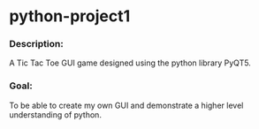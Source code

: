 # python-project1

### Description:
A Tic Tac Toe GUI game designed using the python library PyQT5.

### Goal:
To  be able to create my own GUI and demonstrate a higher level understanding of python.


